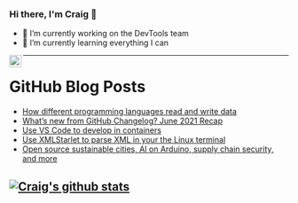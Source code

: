 ### Hi there, I'm Craig 👋

<!--
**CraigTeelFugro/CraigTeelFugro** is a ✨ _special_ ✨ repository because its `README.md` (this file) appears on your GitHub profile.

Here are some ideas to get you started:
-->

- 🔭 I’m currently working on the DevTools team
- 🌱 I’m currently learning everything I can

[<img align="left" alt="Craig Teel | LinkedIn" width="22px" src="https://cdn.jsdelivr.net/npm/simple-icons@v3/icons/linkedin.svg" />][linkedin]

---

# GitHub Blog Posts

<!-- BLOG-POST-LIST:START -->
- [How different programming languages read and write data](https://opensource.com/article/21/7/programming-read-write)
- [What’s new from GitHub Changelog? June 2021 Recap](https://github.blog/2021-07-13-whats-new-github-changelog-june-2021/)
- [Use VS Code to develop in containers](https://opensource.com/article/21/7/vs-code-remote-containers-podman)
- [Use XMLStarlet to parse XML in your the Linux terminal](https://opensource.com/article/21/7/parse-xml-linux)
- [Open source sustainable cities, AI on Arduino, supply chain security, and more](https://opensource.com/article/21/7/open-source-news)
<!-- BLOG-POST-LIST:END -->

## [![Craig's github stats](https://github-readme-stats.vercel.app/api?username=craigteelfugro)](https://github.com/anuraghazra/github-readme-stats)


[linkedin]: https://linkedin.com/in/craig-teel-b8786771
